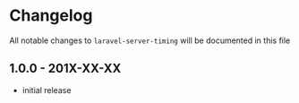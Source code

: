 # Changelog

All notable changes to `laravel-server-timing` will be documented in this file

## 1.0.0 - 201X-XX-XX

- initial release
